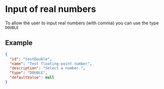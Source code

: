 # Input of real numbers
To allow the user to input real numbers (with comma) you can use the type `DOUBLE`

## Example

```json
{
  "id": "testDouble",
  "name": "Test floating-point number",
  "description": "Select a number.",
  "type": "DOUBLE",
  "defaultValue": null
}
```